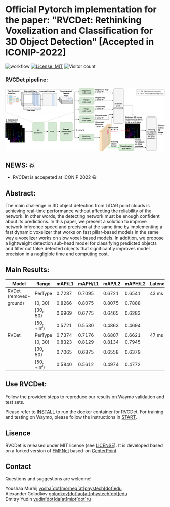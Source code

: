 # Official Pytorch implementation for the paper: "RVCDet: Rethinking Voxelization and Classification for 3D Object Detection" [Accepted in ICONIP-2022] <br>
![workflow](https://github.com/YoushaaMurhij/RVCDet/actions/workflows/main.yml/badge.svg) [![License: MIT](https://img.shields.io/badge/License-MIT-blue.svg)](https://opensource.org/licenses/MIT) ![Visitor count](https://shields-io-visitor-counter.herokuapp.com/badge?page=YoushaaMurhij/RVCDet)

### RVCDet pipeline:
<img src="./assets/pipe.png" alt="drawing" width="800"/>

## NEWS: :boom:
- RVCDet is accepeted at ICONIP 2022 :smiley:

## Abstract:
The main challenge in 3D object detection from LiDAR point clouds is achieving real-time performance without affecting the reliability of the network. In other words, the detecting network must be enough confident about its predictions.
In this paper, we present a solution to improve network inference speed and precision at the same time by implementing a fast dynamic voxelizer that works on fast pillar-based models in the same way a voxelizer works on slow voxel-based models. In addition, we propose a lightweight detection sub-head model for classifying predicted objects and filter out false detected objects that significantly improves model precision in a negligible time and computing cost.

## Main Results:
| Model  | Range | mAP/L1 | mAPH/L1 | mAP/L2 | mAPH/L2 | Latency |
|---------------|----------------|-----------------|------------------|-----------------|------------------|------------------|
| RVDet (removed-| PerType        | 0.7287          | 0.7095           | 0.6721          | 0.6541           | 43 ms            |
| ground)       | [0, 30)        | 0.8266          | 0.8075           | 0.8075          | 0.7888           |                  |
|               | [30, 50)       | 0.6969          | 0.6775           | 0.6465          | 0.6283           |                  |
|               | [50, +inf)     | 0.5721          | 0.5530           | 0.4863          | 0.4694           |                  |
| RVDet         | PerType        |  0.7374      |    0.7176     |  0.6807      | 0.6621       | 47 ms            |
|               | [0, 30)        |  0.8323      |    0.8129     |  0.8134      | 0.7945       |                  |
|               | [30, 50)       |  0.7065      |    0.6875     |  0.6558      | 0.6379       |                  |
|               | [50, +inf)     |  0.5840      |    0.5612     |  0.4974      | 0.4772       |                  |


## Use RVCDet:
Follow the provided steps to reproduce our results on Waymo validation and test sets.

Please refer to [INSTALL](/docs/INSTALL.md) to run the docker container for RVCDet.
For training and testing on Waymo, please follow the instructions in [START](/docs/START.md).

## Lisence
RVCDet is released under MIT license (see [LICENSE](LICENSE)). It is developed based on a forked version of [FMFNet](https://github.com/YoushaaMurhij/FMFNet) based-on [CenterPoint](https://github.com/tianweiy/CenterPoint).


## Contact
Questions and suggestions are welcome! 

Youshaa Murhij [yosha[dot]morheg[at]phystech[dot]edu](mailto:) <br>
Alexander Golodkov [golodkov[dot]ao[at]phystech[dot]edu](mailto:) <br>
Dmitry Yudin [yudin[dot]da[at]mipt[dot]ru](mailto:) 

